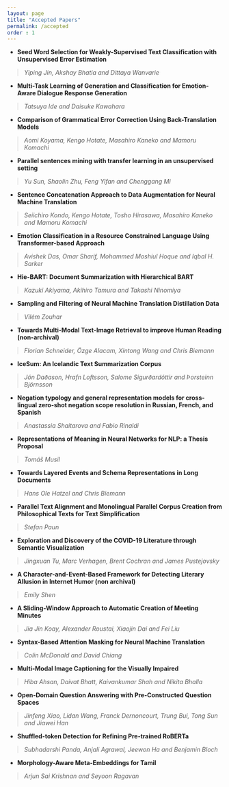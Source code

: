 ```yaml
---
layout: page
title: "Accepted Papers"
permalink: /accepted
order : 1
---
```


* __Seed Word Selection for Weakly-Supervised Text Classification with Unsupervised Error Estimation__
>_Yiping Jin, Akshay Bhatia and Dittaya Wanvarie_

* __Multi-Task Learning of Generation and Classification for Emotion-Aware Dialogue Response Generation__
>_Tatsuya Ide and Daisuke Kawahara_

* __Comparison of Grammatical Error Correction Using Back-Translation Models__
>_Aomi Koyama, Kengo Hotate, Masahiro Kaneko and Mamoru Komachi_

* __Parallel sentences mining with transfer learning in an unsupervised setting__
>_Yu Sun, Shaolin Zhu, Feng Yifan and Chenggang Mi_

* __Sentence Concatenation Approach to Data Augmentation for Neural Machine Translation__
>_Seiichiro Kondo, Kengo Hotate, Tosho Hirasawa, Masahiro Kaneko and Mamoru Komachi_

* __Emotion Classification in a Resource Constrained Language Using Transformer-based Approach__
>_Avishek Das, Omar Sharif, Mohammed Moshiul Hoque and Iqbal H. Sarker_

* __Hie-BART: Document Summarization with Hierarchical BART__
>_Kazuki Akiyama, Akihiro Tamura and Takashi Ninomiya_

* __Sampling and Filtering of Neural Machine Translation Distillation Data__
>_Vilém Zouhar_

* __Towards Multi-Modal Text-Image Retrieval to improve Human Reading (non-archival)__
>_Florian Schneider, Özge Alacam, Xintong Wang and Chris Biemann_

* __IceSum: An Icelandic Text Summarization Corpus__
>_Jón Daðason, Hrafn Loftsson, Salome Sigurðardóttir and Þorsteinn Björnsson_

* __Negation typology and general representation models for cross-lingual zero-shot negation scope resolution in Russian, French, and Spanish__
>_Anastassia Shaitarova and Fabio Rinaldi_

* __Representations of Meaning in Neural Networks for NLP: a Thesis Proposal__
>_Tomáš Musil_

* __Towards Layered Events and Schema Representations in Long Documents__
>_Hans Ole Hatzel and Chris Biemann_

* __Parallel Text Alignment and Monolingual Parallel Corpus Creation from Philosophical Texts for Text Simplification__
>_Stefan Paun_

* __Exploration and Discovery of the COVID-19 Literature through Semantic Visualization__
>_Jingxuan Tu, Marc Verhagen, Brent Cochran and James Pustejovsky_

* __A Character-and-Event-Based Framework for Detecting Literary Allusion in Internet Humor (non archival)__
>_Emily Shen_

* __A Sliding-Window Approach to Automatic Creation of Meeting Minutes__
>_Jia Jin Koay, Alexander Roustai, Xiaojin Dai and Fei Liu_

* __Syntax-Based Attention Masking for Neural Machine Translation__
>_Colin McDonald and David Chiang_

* __Multi-Modal Image Captioning for the Visually Impaired__
>_Hiba Ahsan, Daivat Bhatt, Kaivankumar Shah and Nikita Bhalla_

* __Open-Domain Question Answering with Pre-Constructed Question Spaces__
>_Jinfeng Xiao, Lidan Wang, Franck Dernoncourt, Trung Bui, Tong Sun and Jiawei Han_

* __Shuffled-token Detection for Refining Pre-trained RoBERTa__
>_Subhadarshi Panda, Anjali Agrawal, Jeewon Ha and Benjamin Bloch_

* __Morphology-Aware Meta-Embeddings for Tamil__
>_Arjun Sai Krishnan and Seyoon Ragavan_

<!-- * __Opinion Mining with Deep Contextualized Embeddings__
>_Wen-Bin Han and Noriko Kando_

* __Defending Visual Question Answering models from Adversarial Attacks via induced attention invariance__ 
>_Vasu Sharma, Ankita Kalra and Louis-Phillipe Morency_

* __Multimodal Machine Translation with Embedding Prediction__
>_Tosho Hirasawa, Hayahide Yamagishi, Yukio Matsumura and Mamoru Komachi_

* __Gating Mechanisms for Combining Character and Word-level Word Representations: An Empirical Study__
>_Jorge Balazs and Yutaka Matsuo_

* __Data Augmentation with Data Noising in Open-vocabulary Slots for Spoken Language Understanding__
>_Hwa-Yeon Kim, Yoon-Hyung Roh and Young-Kil Kim_

* __A Partially Rule-Based Approach to AMR Generation__
>_Emma Manning_

* __Word Polysemy Aware Document Vector Estimation__
>_Vivek Gupta, Ankit Saw, Harshit Gupta, Pegah Nokhiz and Partha Talukdar_

* __Speak Up, Fight Back! Detection of Social Media Disclosures of Sexual Harassment__
>_Arijit Ghosh Chowdhury, Ramit Sawhney, Puneet Mathur, Debanjan Mahata and Rajiv Ratn Shah_

* __Handling Noisy Labels for Robustly Learning from Self-Training Data for Low-Resource Sequence Labeling__
>_Debjit Paul, Mittul Singh, Michael A. Hedderich and Dietrich Klakow_

* __SNAP-BATNET: Cascading Author Profiling and Social Network Graphs for Suicide Ideation Detection on Social Media__
>_Rohan Mishra, Pradyumn Prakhar Sinha, Ramit Sawhney, Debanjan Mahata, Puneet Mathur and Rajiv Ratn Shah_ -->

<!--* __EQUATE : A Benchmark Evaluation Framework for Quantitative Reasoning in Natural Language Inference__
>_Abhilasha Ravichander, Aakanksha Naik, Carolyn Rose and Eduard Hovy_ -->

<!-- * __Deep Learning and Sociophonetics: Automatic Coding of Rhoticity Using Neural Networks__
>_Sarah Gupta and Anthony DiPadova_ -->

<!-- * __Kickstarting NLP for the whole-person function domain with representation learning and data analysis__
>_Denis Newman-Griffis_

* __Is it Dish Washer Safe? Automatically Answering ``Yes/No'' Questions using Customer Reviews__
>_Daria Dzendzik, Carl Vogel and JENNIFER FOSTER_

* __Computational Investigations of Pragmatic Effects in Natural Language__
>_Jad Kabbara_

* __Prediction of disfluencies in English speech__
>_Samvit Dammalapati, Rajakrishnan Rajkumar and Sumeet Agarwal_

* __Learn Languages First and Then Convert: Towards Effective Simplified to Traditional Chinese Conversion__
>_Pranav A, S.F. Hui, I-Tsun Cheng, Ishaan Batra and Chiu Yik Hei_

* __Identifying and Reducing Gender Bias in Word-Level Language Models__
>_Shikha Bordia and Samuel R. Bowman_ -->



